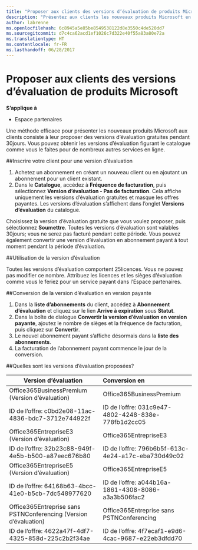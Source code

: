 ```yaml
---
title: "Proposer aux clients des versions d’évaluation de produits Microsoft | Espaces partenaires"
description: "Présentez aux clients les nouveaux produits Microsoft en leur proposant des versions d’évaluation gratuites pendant 30jours"
author: labrenne
ms.openlocfilehash: 6c8945a5e85be8549538122d8e3550c4de520dd7
ms.sourcegitcommit: d7c4ca62acd1ef1026c7d322e40f55a83a80e72a
ms.translationtype: HT
ms.contentlocale: fr-FR
ms.lasthandoff: 06/28/2017
---
```

# <a name="offer-customers-trials-of-microsoft-products"></a>Proposer aux clients des versions d’évaluation de produits Microsoft

**S’applique à**

-  Espace partenaires

Une méthode efficace pour présenter les nouveaux produits Microsoft aux clients consiste à leur proposer des versions d’évaluation gratuites pendant 30jours. Vous pouvez obtenir les versions d’évaluation figurant le catalogue comme vous le faites pour de nombreux autres services en ligne.  

##<a name="sign-your-customer-up-for-a-trial"></a>Inscrire votre client pour une version d’évaluation

1.  Achetez un abonnement en créant un nouveau client ou en ajoutant un abonnement pour un client existant. 
2.  Dans le **Catalogue**, accédez à **Fréquence de facturation**, puis sélectionnez **Version d’évaluation - Pas de facturation**. Cela affiche uniquement les versions d’évaluation gratuites et masque les offres payantes. Les versions d’évaluation s’affichent dans l’onglet **Versions d’évaluation** du catalogue.

Choisissez la version d’évaluation gratuite que vous voulez proposer, puis sélectionnez **Soumettre**. Toutes les versions d’évaluation sont valables 30jours; vous ne serez pas facturé pendant cette période. Vous pouvez également convertir une version d’évaluation en abonnement payant à tout moment pendant la période d’évaluation.

##<a name="using-the-trial"></a>Utilisation de la version d’évaluation

Toutes les versions d’évaluation comportent 25licences. Vous ne pouvez pas modifier ce nombre. Attribuez les licences et les sièges d’évaluation comme vous le feriez pour un service payant dans l’Espace partenaires. 

##<a name="converting-trial-to-paid"></a>Conversion de la version d’évaluation en version payante

1.  Dans la **liste d’abonnements** du client, accédez à **Abonnement d’évaluation** et cliquez sur le lien **Arrive à expiration** sous **Statut**.
2.  Dans la boîte de dialogue **Convertir la version d’évaluation en version payante**, ajoutez le nombre de sièges et la fréquence de facturation, puis cliquez sur **Convertir**.
3.  Le nouvel abonnement payant s’affiche désormais dans la **liste des abonnements**.
4.  La facturation de l’abonnement payant commence le jour de la conversion.

##<a name="which-trials-are-offered"></a>Quelles sont les versions d’évaluation proposées?

|**Version d’évaluation**      |**Conversion en**      |
|--------------|:------------------|
|Office365BusinessPremium (Version d’évaluation)               |Office365BusinessPremium|
|ID de l’offre: c0bd2e08-11ac-4836-bdc7-3712e744922f  | ID de l’offre: 031c9e47-4802-4248-838e-778fb1d2cc05|
|Office365EntrepriseE3 (Version d’évaluation)|                 Office365EntrepriseE3|
|ID de l’offre: 32b23c88-949f-4e5b-b500-a87eec676b80   |ID de l’offre: 796b6b5f-613c-4e24-a17c-eba730d49c02|
|Office365EntrepriseE5 (Version d’évaluation)                   |Office365EntrepriseE5|
|ID de l’offre: 64168b63-4bcc-41e0-b5cb-7dc548977620     |ID de l’offre: a044b16a-1861-4308-8086-a3a3b506fac2|
|Office365Entreprise sans PSTNConferencing (Version d’évaluation) |Office365Entreprise sans PSTNConferencing|
|ID de l’offre: 4622a47f-4df7-4325-858d-225c2b2f34ae  |ID de l’offre: 4f7ecaf1-e9d6-4cac-9687-e22eb3dfdd70|






